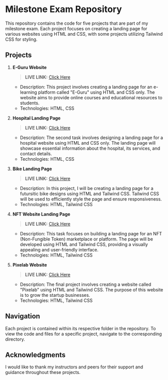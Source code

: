 # Milestone Exam Repository

This repository contains the code for five projects that are part of my milestone exam. Each project focuses on creating a landing page for various websites using HTML and CSS, with some projects utilizing Tailwind CSS for styling.

## Projects

1. **E-Guru Website**

   > __LIVE LINK:__ [Click Here](https://yuvrajshrirame.github.io/pwskills-milestones/01-milestone/01-e-guru/index.html "Open E-Guru Website Project")
   - Description: This project involves creating a landing page for an e-learning platform called "E-Guru" using HTML and CSS only. The website aims to provide online courses and educational resources to students.
   - Technologies: HTML, CSS

2. **Hospital Landing Page**

   > __LIVE LINK:__ [Click Here](https://yuvrajshrirame.github.io/pwskills-milestones/01-milestone/02-hospital-landing-page/index.html "Open Hospital Website Project")
   - Description: The second task involves designing a landing page for a hospital website using HTML and CSS only. The landing page will showcase essential information about the hospital, its services, and contact details.
   - Technologies: HTML, CSS

3. **Bike Landing Page**

   > __LIVE LINK:__ [Click Here](https://yuvrajshrirame.github.io/pwskills-milestones/01-milestone/03-futuristic-bike-landing-page/dist/index.html "Open E-Bike Website Project")
   - Description: In this project, I will be creating a landing page for a futursitic bike designs using HTML and Tailwind CSS. Tailwind CSS will be used to efficiently style the page and ensure responsiveness.
   - Technologies: HTML, Tailwind CSS

4. **NFT Website Landing Page**

   > __LIVE LINK:__ [Click Here](https://yuvrajshrirame.github.io/pwskills-milestones/01-milestone/04-nft-website-landing-page/dist/index.html "Open NFT Website Project")
   - Description: This task focuses on building a landing page for an NFT (Non-Fungible Token) marketplace or platform. The page will be developed using HTML and Tailwind CSS, providing a visually appealing and user-friendly interface.
   - Technologies: HTML, Tailwind CSS

5. **Pixelab Website**

   > __LIVE LINK:__ [Click Here](https://yuvrajshrirame.github.io/pwskills-milestones/01-milestone/05-pixelab-landing-page/dist/index.html "Open Pixelab Website Project")
   - Description: The final project involves creating a website called "Pixelab" using HTML and Tailwind CSS. The purpose of this website is to grow the startup businesses.
   - Technologies: HTML, Tailwind CSS

## Navigation

Each project is contained within its respective folder in the repository. To view the code and files for a specific project, navigate to the corresponding directory.

## Acknowledgments

I would like to thank my instructors and peers for their support and guidance throughout these projects.
